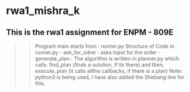 # rwa1_mishra_k
This is the rwa1 assignment for ENPM - 809E
------------------------------------------------
>> Program main starts from : runner.py
>> Structure of Code in runner.py
    - ask_for_odrer : asks input for the order
    - generate_plan : The algorithm is written in planner.py which calls:
        find_plan (finds a solution, if its there) and then, 
        execute_plan (it calls allthe callbacks, if there is a plan)
>> Note: python3 is being used, I have also added the Shebang line for this.